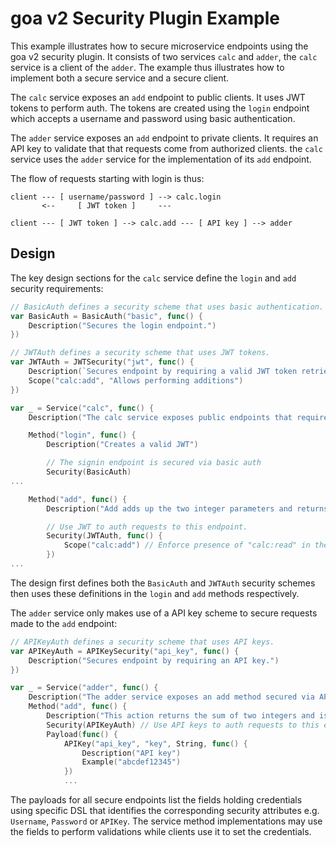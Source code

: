 # goa v2 Security Plugin Example

This example illustrates how to secure microservice endpoints using the goa v2
security plugin. It consists of two services `calc` and `adder`, the `calc`
service is a client of the `adder`. The example thus illustrates how to
implement both a secure service and a secure client.

The `calc` service exposes an `add` endpoint to public clients. It uses JWT
tokens to perform auth. The tokens are created using the `login` endpoint which
accepts a username and password using basic authentication.

The `adder` service exposes an `add` endpoint to private clients. It requires an
API key to validate that that requests come from authorized clients. the `calc`
service uses the `adder` service for the implementation of its `add` endpoint.

The flow of requests starting with login is thus:

```
client --- [ username/password ] --> calc.login
       <--     [ JWT token ]     --- 

client --- [ JWT token ] --> calc.add --- [ API key ] --> adder
```

## Design

The key design sections for the `calc` service define the `login` and `add`
security requirements:

```go
// BasicAuth defines a security scheme that uses basic authentication.
var BasicAuth = BasicAuth("basic", func() {
	Description("Secures the login endpoint.")
})

// JWTAuth defines a security scheme that uses JWT tokens.
var JWTAuth = JWTSecurity("jwt", func() {
	Description(`Secures endpoint by requiring a valid JWT token retrieved via the login endpoint. Supports scope "calc:add".`)
	Scope("calc:add", "Allows performing additions")
})

var _ = Service("calc", func() {
    Description("The calc service exposes public endpoints that require valid authorization credentials.")

	Method("login", func() {
		Description("Creates a valid JWT")

		// The signin endpoint is secured via basic auth
		Security(BasicAuth)
...

	Method("add", func() {
		Description("Add adds up the two integer parameters and returns the results. This action is secured with the jwt scheme")

		// Use JWT to auth requests to this endpoint.
		Security(JWTAuth, func() {
			Scope("calc:add") // Enforce presence of "calc:read" in the JWT "scope" claim.
		})
...
```
The design first defines both the `BasicAuth` and `JWTAuth` security schemes
then uses these definitions in the `login` and `add` methods respectively.

The `adder` service only makes use of a API key scheme to secure requests made
to the `add` endpoint:

```go
// APIKeyAuth defines a security scheme that uses API keys.
var APIKeyAuth = APIKeySecurity("api_key", func() {
	Description("Secures endpoint by requiring an API key.")
})

var _ = Service("adder", func() {
	Description("The adder service exposes an add method secured via API keys.")
	Method("add", func() {
		Description("This action returns the sum of two integers and is secured with the API key scheme")
		Security(APIKeyAuth) // Use API keys to auth requests to this endpoint.
		Payload(func() {
			APIKey("api_key", "key", String, func() {
				Description("API key")
				Example("abcdef12345")
			})
			...
```

The payloads for all secure endpoints list the fields holding credentials using
specific DSL that identifies the corresponding security attributes e.g.
`Username`, `Password` or `APIKey`. The service method implementations may use
the fields to perform validations while clients use it to set the credentials.
